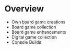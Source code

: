 # Overview

- Own board game creations
- Board game collection
- Board game enhancements
- Digital game collection
- Console Builds
